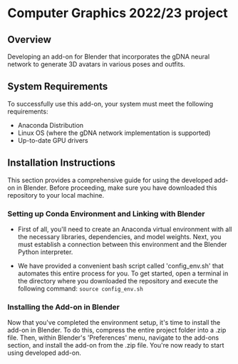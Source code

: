 # Computer Graphics 2022/23 project
## Overview
Developing an add-on for Blender that incorporates the gDNA neural network to generate 3D avatars in various poses and outfits.

## System Requirements
To successfully use this add-on, your system must meet the following requirements:
- Anaconda Distribution
- Linux OS (where the gDNA network implementation is supported)
- Up-to-date GPU drivers


## Installation Instructions
This section provides a comprehensive guide for using the developed add-on in Blender. Before proceeding, make sure you have downloaded this repository to your local machine.

### Setting up Conda Environment and Linking with Blender
- First of all, you'll need to create an Anaconda virtual environment with all the necessary libraries, dependencies, and model weights. Next, you must establish a connection between this environment and the Blender Python interpreter.

- We have provided a convenient bash script called 'config_env.sh' that automates this entire process for you. To get started, open a terminal in the directory where you downloaded the repository and execute the following command:
```source config_env.sh```


### Installing the Add-on in Blender
Now that you've completed the environment setup, it's time to install the add-on in Blender. To do this, compress the entire project folder into a .zip file. Then, within Blender's 'Preferences' menu, navigate to the add-ons section, and install the add-on from the .zip file. 
You're now ready to start using developed add-on.


